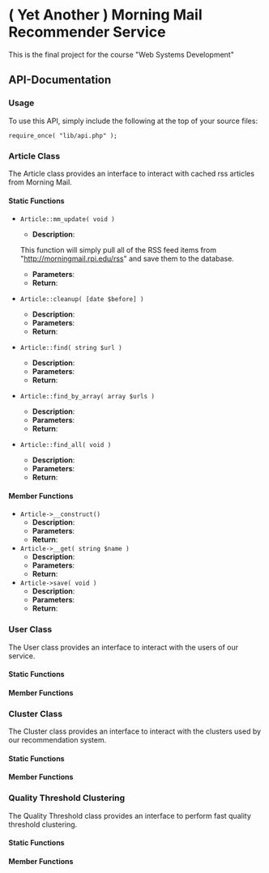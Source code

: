 # ( Yet Another ) Morning Mail Recommender Service

This is the final project for the course "Web Systems Development"

## API-Documentation

### Usage

To use this API, simply include the following at the top of your source files:

    require_once( "lib/api.php" );

### Article Class

The Article class provides an interface to interact with cached rss articles from Morning Mail.

#### Static Functions

 * `Article::mm_update( void )`
   * **Description**:

    This function will simply pull all of the RSS feed items from "http://morningmail.rpi.edu/rss" and save them to the database.
   * **Parameters**:
   * **Return**:
 * `Article::cleanup( [date $before] )`
   * **Description**:
   * **Parameters**:
   * **Return**:
 * `Article::find( string $url )`
   * **Description**:
   * **Parameters**:
   * **Return**:
 * `Article::find_by_array( array $urls )` 
   * **Description**:
   * **Parameters**:
   * **Return**:
 * `Article::find_all( void )`
   * **Description**:
   * **Parameters**:
   * **Return**:

#### Member Functions

 * `Article->__construct()`
   * **Description**:
   * **Parameters**:
   * **Return**:
 * `Article->__get( string $name )`
   * **Description**:
   * **Parameters**:
   * **Return**:
 * `Article->save( void )`
   * **Description**:
   * **Parameters**:
   * **Return**:

### User Class

The User class provides an interface to interact with the users of our service.

#### Static Functions

#### Member Functions

### Cluster Class

The Cluster class provides an interface to interact with the clusters used by our recommendation system.

#### Static Functions

#### Member Functions

### Quality Threshold Clustering

The Quality Threshold class provides an interface to perform fast quality threshold clustering.

#### Static Functions

#### Member Functions
